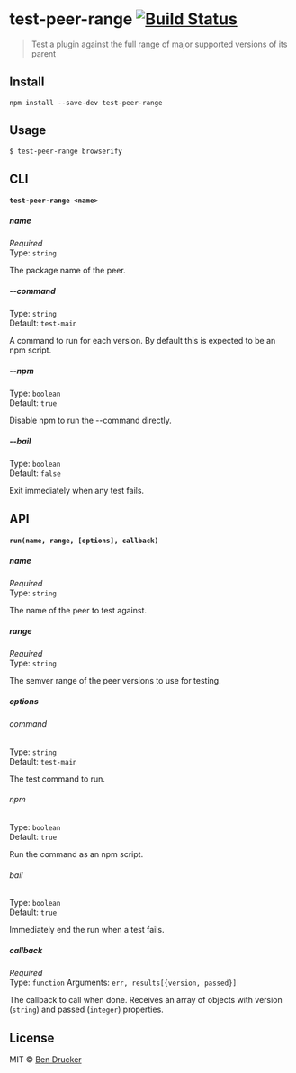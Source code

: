 # test-peer-range [![Build Status](https://travis-ci.org/bendrucker/test-peer-range.svg?branch=master)](https://travis-ci.org/bendrucker/test-peer-range)

> Test a plugin against the full range of major supported versions of its parent

## Install

```
npm install --save-dev test-peer-range
```

## Usage

```sh
$ test-peer-range browserify
```

## CLI

#### `test-peer-range <name>`

##### name

*Required*  
Type: `string`

The package name of the peer.

##### --command

Type: `string`  
Default: `test-main`

A command to run for each version. By default this is expected to be an npm script.

##### --npm

Type: `boolean`  
Default: `true`

Disable npm to run the --command directly.

##### --bail

Type: `boolean`  
Default: `false`

Exit immediately when any test fails. 

## API

#### `run(name, range, [options], callback)`

##### name

*Required*  
Type: `string`

The name of the peer to test against.

##### range

*Required*  
Type: `string`

The semver range of the peer versions to use for testing.

##### options

###### command

Type: `string`  
Default: `test-main`

The test command to run.

###### npm

Type: `boolean`  
Default: `true`

Run the command as an npm script.

###### bail

Type: `boolean`  
Default: `true`

Immediately end the run when a test fails.

##### callback

*Required*  
Type: `function`
Arguments: `err, results[{version, passed}]`

The callback to call when done. Receives an array of objects with version (`string`) and passed (`integer`) properties.

## License

MIT © [Ben Drucker](http://bendrucker.me)
